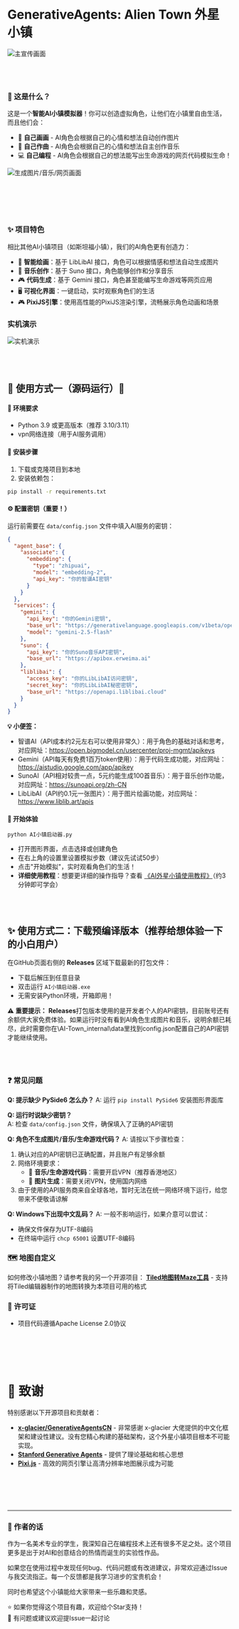 #  GenerativeAgents: Alien Town 外星小镇

![主宣传画面](github页面图片/主宣传画面.gif)
<br>
<br>
<br>
<br>
### 🎯 这是什么？
这是一个**智能AI小镇模拟器**！你可以创造虚拟角色，让他们在小镇里自由生活，而且他们会：
- 🎨 **自己画画** - AI角色会根据自己的心情和想法自动创作图片
- 🎵 **自己作曲** - AI角色会根据自己的心情和想法自主创作音乐  
- 💻 **自己编程** - AI角色会根据自己的想法能写出生命游戏的网页代码模拟生命！


![生成图片/音乐/网页画面](github页面图片/生成图片音乐网页画面.gif)

<br>
<br>
<br>
<br>

### ✨ 项目特色
相比其他AI小镇项目（如斯坦福小镇），我们的AI角色更有创造力：
- 🎨 **智能绘画**：基于 LibLibAI 接口，角色可以根据情感和想法自动生成图片
- 🎵 **音乐创作**：基于 Suno 接口，角色能够创作和分享音乐
- 🎮 **代码生成**：基于 Gemini 接口，角色甚至能编写生命游戏等网页应用
- 🖥️ **可视化界面**：一键启动，实时观察角色们的生活
- 🎮 **PixiJS引擎**：使用高性能的PixiJS渲染引擎，流畅展示角色动画和场景


### 实机演示
![实机演示](github页面图片/主页实机画面.gif)
<br>
<br>
<br>
<br>

## 🚀 使用方式一（源码运行）🚀

#### 🔧 环境要求
- Python 3.9 或更高版本（推荐 3.10/3.11）
- vpn网络连接（用于AI服务调用）

#### 💾 安装步骤
1. 下载或克隆项目到本地
2. 安装依赖包：
```bash
pip install -r requirements.txt
```

#### ⚙️ 配置密钥（重要！）
运行前需要在 `data/config.json` 文件中填入AI服务的密钥：

```json
{
  "agent_base": {
    "associate": {
      "embedding": {
        "type": "zhipuai",
        "model": "embedding-2",
        "api_key": "你的智谱AI密钥"
      }
    }
  },
  "services": {
    "gemini": { 
      "api_key": "你的Gemini密钥", 
      "base_url": "https://generativelanguage.googleapis.com/v1beta/openai/",
      "model": "gemini-2.5-flash"
    },
    "suno": { 
      "api_key": "你的Suno音乐API密钥", 
      "base_url": "https://apibox.erweima.ai"
    },
    "liblibai": { 
      "access_key": "你的LibLibAI访问密钥", 
      "secret_key": "你的LibLibAI秘密密钥", 
      "base_url": "https://openapi.liblibai.cloud"
    }
  }
}
```

**💡 小便签：**
- 智谱AI（API成本约2元左右可以使用非常久）：用于角色的基础对话和思考，对应网址：https://open.bigmodel.cn/usercenter/proj-mgmt/apikeys
- Gemini（API每天有免费1百万token使用）：用于代码生成功能，对应网址：https://aistudio.google.com/app/apikey
- SunoAI（API相对较贵一点，5元约能生成100首音乐）：用于音乐创作功能，对应网址：https://sunoapi.org/zh-CN
- LibLibAI（API约0.1元一张图片）：用于图片绘画功能，对应网址：https://www.liblib.art/apis

#### 🚀 开始体验

```bash
python AI小镇启动器.py
```
- 打开图形界面，点击选择或创建角色
- 在右上角的设置里设置模拟步数（建议先试试50步）
- 点击"开始模拟"，实时观看角色们的生活！
-  **详细使用教程**：想要更详细的操作指导？查看 [《AI外星小镇使用教程》](github页面图片/AI外星小镇使用教程.pdf)（约3分钟即可学会）
  <br>
  <br>





##  ✨ 使用方式二：下载预编译版本（推荐给想体验一下的小白用户） 
在GitHub页面右侧的 **Releases** 区域下载最新的打包文件：
- 下载后解压到任意目录
- 双击运行 `AI小镇启动器.exe`
- 无需安装Python环境，开箱即用！

⚠️ **重要提示：** 
**Releases**打包版本使用的是开发者个人的API密钥，目前账号还有余额供大家免费体验。如果运行时没有看到AI角色生成图片和音乐，说明余额已耗尽，此时需要你在\AI-Town\_internal\data里找到config.json配置自己的API密钥才能继续使用。
<br>
<br>
<br>
<br>


### ❓ 常见问题

**Q: 提示缺少 PySide6 怎么办？**
A: 运行 `pip install PySide6` 安装图形界面库

**Q: 运行时说缺少密钥？**  
A: 检查 `data/config.json` 文件，确保填入了正确的API密钥

**Q: 角色不生成图片/音乐/生命游戏代码？**
A: 请按以下步骤检查：
1. 确认对应的API密钥已正确配置，并且账户有足够余额
2. 网络环境要求：
   - 🎵 **音乐/生命游戏代码**：需要开启VPN（推荐香港地区）
   - 🎨 **图片生成**：需要关闭VPN，使用国内网络
3. 由于使用的API服务商来自全球各地，暂时无法在统一网络环境下运行，给您带来不便敬请谅解

**Q: Windows下出现中文乱码？**
A: 一般不影响运行，如果介意可以尝试：
- 确保文件保存为UTF-8编码
- 在终端中运行 `chcp 65001` 设置UTF-8编码



### 🗺️ 地图自定义
如何修改小镇地图？请参考我的另一个开源项目：
**[Tiled地图转Maze工具](https://github.com/jiejieje/tiled_to_maze.json)** - 支持将Tiled编辑器制作的地图转换为本项目可用的格式



### 📄 许可证
- 项目代码遵循Apache License 2.0协议

<br>
<br>
<br>
<br>

#  🙏 致谢
特别感谢以下开源项目和贡献者：

- **[x-glacier/GenerativeAgentsCN](https://github.com/x-glacier/GenerativeAgentsCN)** - 非常感谢 x-glacier 大佬提供的中文化框架和建设性建议。没有您精心构建的基础架构，这个外星小镇项目根本不可能实现。
- **[Stanford Generative Agents](https://github.com/joonspk-research/generative_agents)** - 提供了理论基础和核心思想
- **[Pixi.js](https://github.com/pixijs/pixijs)** - 高效的网页引擎让高清分辨率地图展示成为可能

<br>
<br>
<br>
<br>

---

### 💌 作者的话
作为一名美术专业的学生，我深知自己在编程技术上还有很多不足之处。这个项目更多是出于对AI和创意结合的热情而诞生的实验性作品。

如果您在使用过程中发现任何bug、代码问题或有改进建议，非常欢迎通过Issue与我交流指正。每一个反馈都是我学习进步的宝贵机会！

同时也希望这个小镇能给大家带来一些乐趣和灵感。

⭐ 如果你觉得这个项目有趣，欢迎给个Star支持！  
💬 有问题或建议欢迎提Issue一起讨论  




